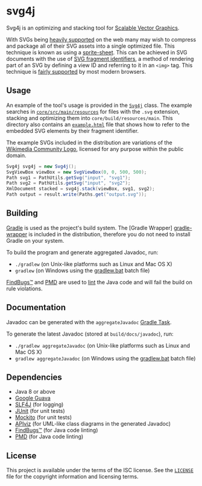 # svg4j

Svg4j is an optimizing and stacking tool for [Scalable Vector Graphics][svg].

With SVGs being [heavily supported][caniuse-svg] on the web many may wish to
compress and package all of their SVG assets into a single optimized file. This
technique is known as using a [sprite-sheet][spritesheet]. This can be achieved
in SVG documents with the use of [SVG fragment identifiers][svg-fragments], a
method of rendering part of an SVG by defining a view ID and referring to it in
an `<img>` tag. This technique is [fairly supported][caniuse-svg-fragment] by
most modern browsers.

## Usage

An example of the tool's usage is provided in the
[`Svg4j`](core/src/main/java/com/mikebull94/svg4j/Svg4j.java) class. The example
searches in [`core/src/main/resources`](core/src/main/resources) for files with
the `.svg` extension, stacking and optimizing them into
`core/build/resources/main`. This directory also contains an
[`example.html`](core/src/main/resources/example.html) file that shows how to
refer to the embedded SVG elements by their fragment identifier.

The example SVGs included in the distribution are variations of the [Wikimedia
Community Logo][wikimedia-community-logo], licensed for any purpose within the
public domain.

```java
Svg4j svg4j = new Svg4j();
SvgViewBox viewBox = new SvgViewBox(0, 0, 500, 500);
Path svg1 = PathUtils.getSvg("input", "svg1");
Path svg2 = PathUtils.getSvg("input", "svg2");
XmlDocument stacked = svg4j.stack(viewBox, svg1, svg2);
Path output = result.write(Paths.get("output.svg"));
```

## Building

[Gradle][gradle] is used as the project's build system. The [Gradle Wrapper]
[gradle-wrapper] is included in the distribution, therefore you do not need to
install Gradle on your system.

To build the program and generate aggregated Javadoc, run:

* `./gradlew` (on Unix-like platforms such as Linux and Mac OS X)
* `gradlew` (on Windows using the [gradlew.bat](gradlew.bat) batch file)

[FindBugs™][findbugs] and [PMD][pmd] are used to [lint][lint] the Java code and
will fail the build on rule violations.

## Documentation

Javadoc can be generated with the `aggregateJavadoc` [Gradle Task][gradle-task].

To generate the latest Javadoc (stored at `build/docs/javadoc`), run:

* `./gradlew aggregateJavadoc` (on Unix-like platforms such as Linux and Mac OS
X)
* `gradlew aggregateJavadoc` (on Windows using the [gradlew.bat](gradlew.bat)
batch file)

## Dependencies

* Java 8 or above
* [Google Guava][guava]
* [SLF4J][slf4j] (for logging)
* [JUnit][junit] (for unit tests)
* [Mockito][mockito] (for unit tests)
* [APIviz][apiviz] (for UML-like class diagrams in the generated Javadoc)
* [FindBugs™][findbugs] (for Java code linting)
* [PMD][pmd] (for Java code linting)

## License

This project is available under the terms of the ISC license. See the
[`LICENSE`](LICENSE) file for the copyright information and licensing terms.

[svg]: https://www.w3.org/Graphics/SVG/
[caniuse-svg]: http://caniuse.com/#feat=svg
[spritesheet]: https://css-tricks.com/css-sprites/
[svg-fragments]: https://css-tricks.com/svg-fragment-identifiers-work/
[caniuse-svg-fragment]: http://caniuse.com/#feat=svg-fragment
[wikimedia-community-logo]: https://commons.wikimedia.org/wiki/File:Wikimedia_Community_Logo.svg
[gradle]: https://gradle.org/
[gradle-wrapper]: https://docs.gradle.org/current/userguide/gradle_wrapper.html
[gradle-task]: https://docs.gradle.org/current/dsl/org.gradle.api.Task.html
[findbugs]: http://findbugs.sourceforge.net/
[pmd]: https://pmd.github.io/
[lint]: https://en.wikipedia.org/wiki/Lint_%28software%29
[mockito]: http://mockito.org/
[guava]: https://github.com/google/guava
[slf4j]: http://slf4j.org/
[junit]: http://junit.org/
[apiviz]: https://github.com/grahamedgecombe/apiviz
